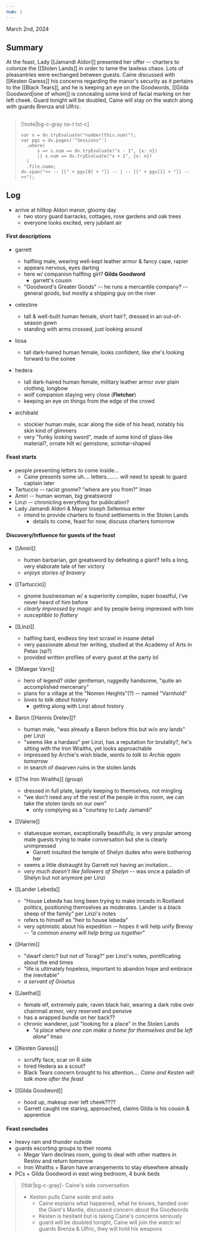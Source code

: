 ```yaml
---
num: 1
---
```

March 2nd, 2024

## Summary
At the feast, Lady [[Jamandi Aldori]] presented her offer -- charters to colonize the [[Stolen Lands]] in order to tame the lawless chaos. Lots of pleasantries were exchanged between guests. Caine discussed with [[Kesten Garess]] his concerns regarding the manor's security as it pertains to the [[Black Tears]], and he is keeping an eye on the Goodwords, [[Gilda Goodword|one of whom]] is concealing some kind of facial marking on her left cheek. Guard tonight will be doubled, Caine will stay on the watch along with guards Brenza and Ulfric.

##
> [!note|bg-c-gray no-t txt-c]
>```dataviewjs
>var n = dv.tryEvaluate("number(this.num)");
>var pgs = dv.pages('"Sessions"')
>	.where(
>		s => s.num == dv.tryEvaluate("x - 1", {x: n})
>		|| s.num == dv.tryEvaluate("x + 1", {x: n})
>	)
>	.file.name;
>dv.span("<< -- [[" + pgs[0] + "]] -- | -- [[" + pgs[1] + "]] -- >>");
>```

## Log
- arrive at hilltop Aldori manor, gloomy day
	- two story guard barracks, cottages, rose gardens and oak trees
	- everyone looks excited, very jubilant air

#### First descriptions
- garrett
	- halfling male, wearing well-kept leather armor & fancy cape, rapier
	- appears nervous, eyes darting
	- here w/ companion halfling girl? **Gilda Goodword**
		- garrett's cousin
	- "Goodword's Greater Goods" -- he runs a mercantile company? -- general goods, but mostly a shipping guy on the river

- celestine
	- tall & well-built human female, short hair?, dressed in an out-of-season gown
	- standing with arms crossed, just looking around

- liosa
	- tall dark-haired human female, looks confident, like she's looking forward to the soiree

- hedera
	- tall dark-haired human female, military leather armor over plain clothing, longbow
	- wolf companion staying very close (**Fletcher**)
	- keeping an eye on things from the edge of the crowd

- archibald
	- stockier human male, scar along the side of his head, notably his skin kind of glimmers
	- very "funky looking sword", made of some kind of glass-like material?, ornate hilt w/ gemstone, scimitar-shaped

#### Feast starts
- people presenting letters to come inside...
	- Caine presents some uh.... letters........ will need to speak to guard captain later
- Tartuccio -- racist gnome? "where are you from?" lmao
- Amiri -- human woman, big greatsword
- Linzi -- chronicling everything for publication?
- Lady Jamandi Aldori & Mayor Ioseph Sellemius enter
	- intend to provide charters to found settlements in the Stolen Lands
		- details to come, feast for now, discuss charters tomorrow

#### Discovery/Influence for guests of the feast
- [[Amiri]]
	- human barbarian, got greatsword by defeating a giant? tells a long, very elaborate tale of her victory
	- *enjoys stories of bravery*

- [[Tartuccio]]
	- gnome businessman w/ a superiority complex, super boastful, i've never heard of him before
	- *clearly impressed by magic* and by people being impressed with him
	- *susceptible to flattery*

- [[Linzi]]
	- halfling bard, endless tiny text scrawl in insane detail
	- very passionate about her writing, studied at the Academy of Arts in Petax (sp?)
	- provided written profiles of every guest at the party lol

- [[Maegar Varn]]
	- hero of legend? older gentleman, ruggedly handsome, "quite an accomplished mercenary"
	- plans for a village at the "Nomen Heights"(?) -- named "Varnhold"
	- *loves to talk about history*
		- getting along with Linzi about history

- Baron [[Hannis Drelev]]?
	- human male, "was already a Baron before this but w/o any lands" per Linzi
	- "seems like a hardass" per Linzi, has a reputation for brutality?, he's sitting with the Iron Wraiths, yet looks approachable
	- impressed by Archie's wish blade, *wants to talk to Archie again tomorrow*
	- in search of dwarven ruins in the stolen lands

- [[The Iron Wraiths]] (group)
	- dressed in full plate, largely keeping to themselves, not mingling
	- "we don't need any of the rest of the people in this room, we can take the stolen lands on our own"
		- only complying as a "courtesy to Lady Jamandi"

- [[Valerie]]
	- statuesque woman, exceptionally beautifully, is very popular among male guests trying to make conversation but she is clearly unimpressed
		- Garrett insulted the temple of Shelyn dudes who were bothering her
	- seems a little distraught by Garrett not having an invitation...
	- *very much doesn't like followers of Shelyn* -- was once a paladin of Shelyn but not anymore per Linzi

- [[Lander Lebeda]]
	- "House Lebeda has long been trying to make inroads in Rostland politics, positioning themselves as moderates. Lander is a black sheep of the family" per Linzi's notes
	- refers to himself as "heir to house lebeda"
	- very optimistic about his expedition -- hopes it will help unify Brevoy -- *"a common enemy will help bring us together"*

- [[Harrim]]
	- "dwarf cleric? but not of Torag?" per Linzi's notes, pontificating about the end times
	- "life is ultimately hopeless, important to abandon hope and embrace the inevitable"
	- *a servant of Groetus*

- [[Jaethal]]
	- female elf, extremely pale, raven black hair, wearing a dark robe over chainmail armor, very reserved and pensive
	- has a wrapped bundle on her back??
	- chronic wanderer, just "looking for a place" in the Stolen Lands
		- *"a place where one can make a home for themselves and be left alone"* lmao

- [[Kesten Garess]]
	- scruffy face, scar on R side
	- hired Hedera as a scout?
	- Black Tears concern brought to his attention.... *Caine and Kesten will talk more after the feast*

- [[Gilda Goodword]]
	- hood up, makeup over left cheek????
	- Garrett caught me staring, approached, claims Gilda is his cousin & apprentice

#### Feast concludes
- heavy rain and thunder outside
- guards escorting groups to their rooms
	- Megar Varn declines room, going to deal with other matters in Restov and return tomorrow
	- Iron Wraiths + Baron have arrangements to stay elsewhere already
- PCs + Gilda Goodword in east wing bedroom, 4 bunk beds

>[!tldr|bg-c-gray]- Caine's side conversation
>- Kesten pulls Caine aside and asks 
>	- Caine explains what happened, what he knows, handed over the Giant's Mantle, discussed concern about the Goodwords
>	- Kesten is hesitant but is taking Caine's concerns seriously
>	- guard will be doubled tonight, Caine will join the watch w/ guards Brenza & Ulfric, they will hold his weapons